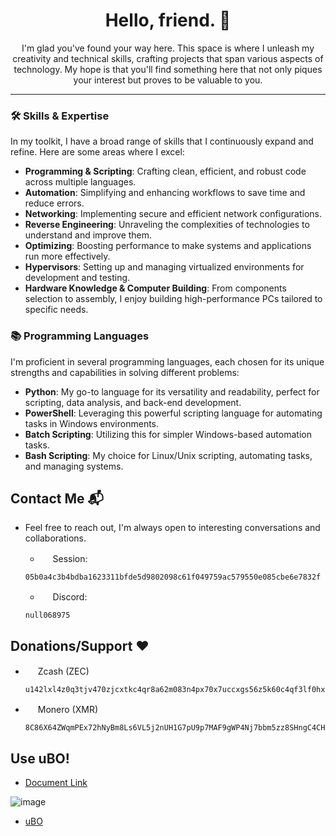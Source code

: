 <h1 align="center">Hello, friend. 👋</h1>

<p align="center">
  I'm glad you've found your way here. This space is where I unleash my creativity and technical skills, crafting projects that span various aspects of technology. My hope is that you'll find something here that not only piques your interest but proves to be valuable to you.
</p>

---

### 🛠️ Skills & Expertise
In my toolkit, I have a broad range of skills that I continuously expand and refine. Here are some areas where I excel:

- **Programming & Scripting**: Crafting clean, efficient, and robust code across multiple languages.
- **Automation**: Simplifying and enhancing workflows to save time and reduce errors.
- **Networking**: Implementing secure and efficient network configurations.
- **Reverse Engineering**: Unraveling the complexities of technologies to understand and improve them.
- **Optimizing**: Boosting performance to make systems and applications run more effectively.
- **Hypervisors**: Setting up and managing virtualized environments for development and testing.
- **Hardware Knowledge & Computer Building**: From components selection to assembly, I enjoy building high-performance PCs tailored to specific needs.

### 📚 Programming Languages
I'm proficient in several programming languages, each chosen for its unique strengths and capabilities in solving different problems:

- **Python**: My go-to language for its versatility and readability, perfect for scripting, data analysis, and back-end development.
- **PowerShell**: Leveraging this powerful scripting language for automating tasks in Windows environments.
- **Batch Scripting**: Utilizing this for simpler Windows-based automation tasks.
- **Bash Scripting**: My choice for Linux/Unix scripting, automating tasks, and managing systems.

## Contact Me 📬
  * Feel free to reach out, I'm always open to interesting conversations and collaborations.
  
    * <img src="https://external-content.duckduckgo.com/ip3/getsession.org.ico" width="16" height="16">  Session:
    ```
    05b0a4c3b4bdba1623311bfde5d9802098c61f049759ac579550e085cbe6e7832f
    ```

    * <img src="https://external-content.duckduckgo.com/ip3/discord.com.ico" width="16" height="16">  Discord:
    ```
    null068975
    ```

## Donations/Support ❤️
  * <img src="https://external-content.duckduckgo.com/ip3/z.cash.ico" width="16" height="16">  Zcash (ZEC)
    ```
    u142lxl4z0q3tjv470zjcxtkc4qr8a62m083n4px70x7uccxgs56z5k60c4qf3lf0hxm67e0emyqzaafcnqv8afyjr2jj2vppl8qtf4f8wljxqwumn3eswcxc99e8mzsfclh4a76wtwylvhys2sqqqjaq37puj64zkp5l2zhhytnrn98v3wjdkegjwzd697s8vtxw5se20x3rzux9tev3
    ```
  * <img src="https://external-content.duckduckgo.com/ip3/www.getmonero.org.ico" width="16" height="16">  Monero (XMR)
    ```
    8C86X64ZWqmPEx72hNyBm8Ls6VL5j2nUH1G7pU9p7MAF9gWP4Nj7bbm5zz8SHngC4CHArmKY4BdVnKcoDH6dT8mw7kL2u9S
    ```

## Use uBO!
- [Document Link](https://www.ic3.gov/Media/Y2022/PSA221221)

![image](https://github.com/Scrut1ny/Scrut1ny/assets/53458032/508e97fa-7470-40fb-a335-a7e0a69c6b4a)

- [uBO](https://ublockorigin.com/)
